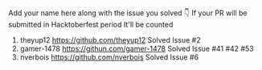 Add your name here along with the issue you solved 👇
If your PR will be submitted in Hacktoberfest period It'll be counted

1. theyup12 https://github.com/theyup12 Solved Issue #2
2. gamer-1478 https://githun.com/gamer-1478 Solved Issue #41 #42 #53
3. nverbois https://github.com/nverbois Solved Issue #6
